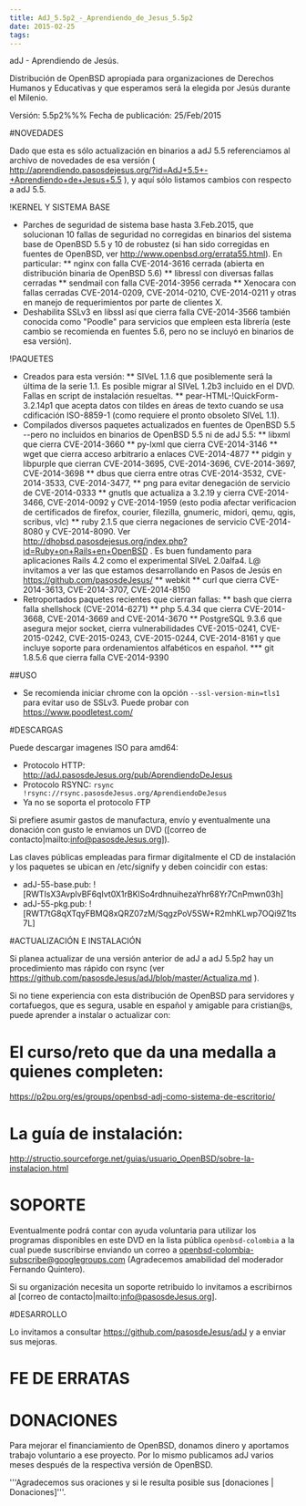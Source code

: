 ```yaml
---
title: AdJ_5.5p2_-_Aprendiendo_de_Jesus_5.5p2
date: 2015-02-25
tags:
---
```

adJ - Aprendiendo de Jesús.

Distribución de OpenBSD apropiada para organizaciones de Derechos Humanos 
y Educativas y que esperamos será la elegida por Jesús durante el Milenio.

Versión: 5.5p2%%%
Fecha de publicación: 25/Feb/2015

#NOVEDADES

Dado que esta es sólo actualización en binarios a adJ 5.5 referenciamos 
al archivo de novedades de esa versión ( http://aprendiendo.pasosdejesus.org/?id=AdJ+5.5+-+Aprendiendo+de+Jesus+5.5 ), y aquí sólo listamos
cambios con respecto a adJ 5.5.

!KERNEL Y SISTEMA BASE

* Parches de seguridad de sistema base hasta 3.Feb.2015, que solucionan 10 fallas de seguridad no corregidas en binarios del sistema base de OpenBSD 5.5 y 10 de robustez (si han sido corregidas en fuentes de OpenBSD, ver http://www.openbsd.org/errata55.html). En particular:
** nginx con falla CVE-2014-3616 cerrada (abierta en distribución binaria de OpenBSD 5.6)
** libressl con diversas fallas cerradas
** sendmail con falla CVE-2014-3956 cerrada
** Xenocara con fallas cerradas CVE-2014-0209, CVE-2014-0210, CVE-2014-0211 y otras en manejo de requerimientos por parte de clientes X.
* Deshabilita SSLv3 en libssl así que cierra falla CVE-2014-3566 también conocida como "Poodle" para servicios que empleen esta librería (este cambio se recomienda en fuentes 5.6, pero no se incluyó en  binarios de esa versión).

!PAQUETES
* Creados para esta versión:
** SIVeL 1.1.6 que posiblemente será la última de la serie 1.1.  Es posible migrar al SIVeL 1.2b3 incluido en el DVD. Fallas en script de instalación resueltas.
** pear-HTML-!QuickForm-3.2.14p1 que acepta datos con tildes en áreas de texto cuando se usa cdificación ISO-8859-1 (como requiere el pronto obsoleto SIVeL 1.1).
* Compilados diversos paquetes actualizados en fuentes de OpenBSD 5.5 --pero no incluidos en binarios de OpenBSD 5.5 ni de adJ 5.5: 
** libxml que cierra CVE-2014-3660 
** py-lxml que cierra CVE-2014-3146
** wget que cierra acceso arbitrario a enlaces CVE-2014-4877
** pidgin y libpurple que cierran CVE-2014-3695, CVE-2014-3696, CVE-2014-3697, CVE-2014-3698 
** dbus que cierra entre otras CVE-2014-3532, CVE-2014-3533, CVE-2014-3477, 
** png para evitar denegación de servicio de CVE-2014-0333
** gnutls que actualiza a 3.2.19 y cierra CVE-2014-3466, CVE-2014-0092 y CVE-2014-1959 (esto podia afectar verificacion de certificados de firefox, courier, filezilla, gnumeric, midori, qemu, qgis, scribus, vlc)
** ruby 2.1.5 que cierra negaciones de servicio CVE-2014-8080 y CVE-2014-8090. Ver http://dhobsd.pasosdejesus.org/index.php?id=Ruby+on+Rails+en+OpenBSD .  Es buen fundamento para aplicaciones Rails 4.2 como el experimental SIVeL 2.0alfa4.  L@ invitamos a ver las que estamos desarrollando en Pasos de Jesús en https://github.com/pasosdeJesus/
** webkit 
** curl que cierra CVE-2014-3613, CVE-2014-3707, CVE-2014-8150
* Retroportados paquetes recientes que cierran fallas:
** bash que cierra falla shellshock (CVE-2014-6271) 
** php 5.4.34 que cierra CVE-2014-3668, CVE-2014-3669 and CVE-2014-3670
** PostgreSQL 9.3.6 que asegura mejor socket, cierra vulnerabilidades CVE-2015-0241, CVE-2015-0242, CVE-2015-0243, CVE-2015-0244, CVE-2014-8161 y que incluye soporte para ordenamientos alfabéticos en español.
*** git 1.8.5.6 que cierra falla CVE-2014-9390

##USO
* Se recomienda iniciar chrome con la opción ```--ssl-version-min=tls1``` para evitar uso de SSLv3.  Puede probar con https://www.poodletest.com/

#DESCARGAS

Puede descargar imagenes ISO para amd64:
* Protocolo HTTP: http://adJ.pasosdeJesus.org/pub/AprendiendoDeJesus
* Protocolo RSYNC: ```rsync !rsync://rsync.pasosdeJesus.org/AprendiendoDeJesus```
* Ya no se soporta el protocolo FTP

Si prefiere asumir gastos de manufactura, envío y eventualmente una donación con gusto le enviamos un DVD ([correo de contacto|mailto:info@pasosdeJesus.org]).

Las claves públicas empleadas para firmar digitalmente el CD de instalación y los paquetes se ubican en /etc/signify y deben coincidir con estas:
* adJ-55-base.pub: ![RWTIsX3AvpIvBF6qIvt0X1rBKlSo4rdhnuihezaYhr68Yr7CnPmwn03h]
* adJ-55-pkg.pub: ![RWT7tG8qXTqyFBMQ8xQRZ07zM/SqgzPoV5SW+R2mhKLwp7OQi9Z1ts7L]

#ACTUALIZACIÓN E INSTALACIÓN

Si planea actualizar de una versión anterior de adJ a adJ 5.5p2
hay un procedimiento mas rápido con rsync (ver
https://github.com/pasosdeJesus/adJ/blob/master/Actualiza.md ).


Si no tiene experiencia con esta distribución de OpenBSD para servidores
y cortafuegos, que es segura, usable en español y amigable para cristian@s,
puede aprender a instalar o actualizar con:
# El curso/⁠reto que da una medalla a quienes completen:
  https://p2pu.org/es/groups/openbsd-adj-como-sistema-de-escritorio/
# La guía de instalación:
  http://structio.sourceforge.net/guias/usuario_OpenBSD/sobre-la-instalacion.html


# SOPORTE

Eventualmente podrá contar con ayuda voluntaria para utilizar los programas disponibles en este DVD en la lista pública ```openbsd-colombia``` a la cual puede suscribirse enviando un correo a openbsd-colombia-subscribe@googlegroups.com (Agradecemos amabilidad del moderador Fernando Quintero).

Si su organización necesita un soporte retribuido lo invitamos a escribirnos al [correo de contacto|mailto:info@pasosdeJesus.org].



#DESARROLLO

Lo invitamos a consultar https://github.com/pasosdeJesus/adJ y a enviar sus mejoras.


# FE DE ERRATAS

# DONACIONES 

Para mejorar el financiamiento de OpenBSD, donamos dinero y aportamos trabajo voluntario a ese proyecto.  Por lo mismo publicamos adJ varios meses después de la respectiva versión de OpenBSD.

'''Agradecemos sus oraciones y si le resulta posible sus [donaciones | Donaciones]'''.
